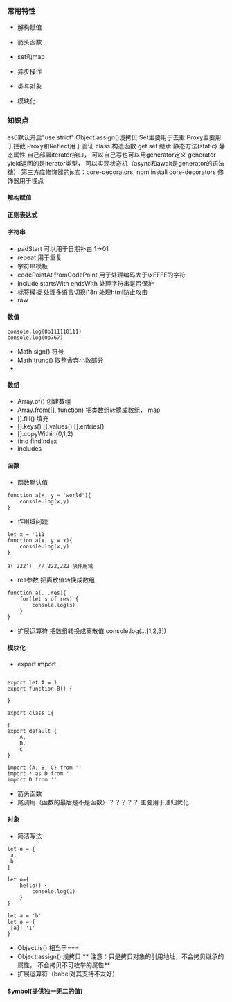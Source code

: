 ### 常用特性
- 解构赋值

- 箭头函数

- set和map

- 异步操作

- 类与对象

- 模块化


### 知识点
es6默认开启"use strict"
Object.assign()浅拷贝
Set主要用于去重
Proxy主要用于拦截
Proxy和Reflect用于验证
class 构造函数 get set 继承 静态方法(static) 静态属性
自己部署iterator接口， 可以自己写也可以用generator定义
generator yield返回的是iterator类型， 可以实现状态机（async和await是generator的语法糖）
第三方库修饰器的js库：core-decorators; npm install core-decorators
修饰器用于埋点

#### 解构赋值


#### 正则表达式


#### 字符串
- padStart 可以用于日期补白 1->01
- repeat 用于重复
- 字符串模板
- codePointAt fromCodePoint 用于处理编码大于\xFFFF的字符
- include startsWith endsWith 处理字符串是否保护
- 标签模板    处理多语言切换i18n 处理html防止攻击
- raw

#### 数值

```
console.log(0b111110111)
console.log(0o767)
```
- Math.sign() 符号
- Math.trunc() 取整舍弃小数部分
- 

#### 数组

- Array.of() 创建数组
- Array.from([], function) 把类数组转换成数组， map
- [].fill() 填充
- [].keys() [].values() [].entries()
- [].copyWithin(0,1,2)
- find findIndex
- includes


#### 函数
- 函数默认值
```
function a(x, y = 'world'){
    console.log(x,y)
}
```
- 作用域问题
```
let x = '111'
function a(x, y = x){
    console.log(x,y)
}

a('222')  // 222,222 块作用域

```
- res参数    把离散值转换成数组

```
function a(...res){
    for(let s of res) {
        console.log(s)
    }
}

```

- 扩展运算符    把数组转换成离散值
console.log(...[1,2,3])


#### 模块化
- export import

```

export let A = 1
export function B() {

}

export class C{

}
export default {
    A,
    B,
    C
}

import {A, B, C} from ''
import * as D from ''
import D from ''

```
- 箭头函数
- 尾调用（函数的最后是不是函数）？？？？？
主要用于递归优化



#### 对象
- 简洁写法

```
let o = {
 a,
 b
}

let o={
    hello() {
        console.log(1)
    }
}

let a = 'b'
let o = {
 [a]: '1'
}

```

- Object.is() 相当于===
- Object.assign() 浅拷贝
** 注意：只是拷贝对象的引用地址，不会拷贝继承的属性， 不会拷贝不可枚举的属性**
- 扩展运算符（babel对其支持不友好）



#### Symbol(提供独一无二的值)






